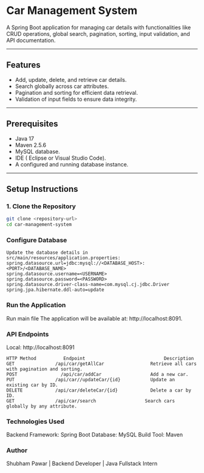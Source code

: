 # Car Management System

A Spring Boot application for managing car details with functionalities like CRUD operations, global search, pagination, sorting, input validation, and API documentation.

---

## Features
- Add, update, delete, and retrieve car details.
- Search globally across car attributes.
- Pagination and sorting for efficient data retrieval.
- Validation of input fields to ensure data integrity.


---

## Prerequisites
- Java 17 
- Maven 2.5.6
- MySQL database.
- IDE ( Eclipse or Visual Studio Code).
- A configured and running database instance.

---

## Setup Instructions

### 1. Clone the Repository
```bash
git clone <repository-url>
cd car-management-system
```
### Configure Database
```
Update the database details in src/main/resources/application.properties:
spring.datasource.url=jdbc:mysql://<DATABASE_HOST>:<PORT>/<DATABASE_NAME>
spring.datasource.username=<USERNAME>
spring.datasource.password=<PASSWORD>
spring.datasource.driver-class-name=com.mysql.cj.jdbc.Driver
spring.jpa.hibernate.ddl-auto=update

```
### Run the Application

Run main file 
The application will be available at: http://localhost:8091.


### API Endpoints

Local: http://localhost:8091 

```
HTTP Method	         Endpoint	                          Description
GET	              /api/car/getAllCar	             Retrieve all cars with pagination and sorting.
POST             	/api/car/addCar                  Add a new car.
PUT	              /api/car//updateCar/{id}       	 Update an existing car by ID.
DELETE	          /api/car/deleteCar/{id}   	     Delete a car by ID.
GET               /api/car/search     	           Search cars globally by any attribute.

```

### Technologies Used
Backend Framework: Spring Boot
Database: MySQL
Build Tool: Maven


### Author
Shubham Pawar |
Backend Developer | Java Fullstack Intern

